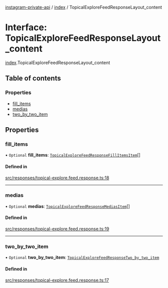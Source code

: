 [instagram-private-api](../../README.md) / [index](../../modules/index.md) / TopicalExploreFeedResponseLayout_content

# Interface: TopicalExploreFeedResponseLayout\_content

[index](../../modules/index.md).TopicalExploreFeedResponseLayout_content

## Table of contents

### Properties

- [fill\_items](TopicalExploreFeedResponseLayout_content.md#fill_items)
- [medias](TopicalExploreFeedResponseLayout_content.md#medias)
- [two\_by\_two\_item](TopicalExploreFeedResponseLayout_content.md#two_by_two_item)

## Properties

### fill\_items

• `Optional` **fill\_items**: [`TopicalExploreFeedResponseFillItemsItem`](TopicalExploreFeedResponseFillItemsItem.md)[]

#### Defined in

[src/responses/topical-explore.feed.response.ts:18](https://github.com/Nerixyz/instagram-private-api/blob/0e0721c/src/responses/topical-explore.feed.response.ts#L18)

___

### medias

• `Optional` **medias**: [`TopicalExploreFeedResponseMediasItem`](TopicalExploreFeedResponseMediasItem.md)[]

#### Defined in

[src/responses/topical-explore.feed.response.ts:19](https://github.com/Nerixyz/instagram-private-api/blob/0e0721c/src/responses/topical-explore.feed.response.ts#L19)

___

### two\_by\_two\_item

• `Optional` **two\_by\_two\_item**: [`TopicalExploreFeedResponseTwo_by_two_item`](TopicalExploreFeedResponseTwo_by_two_item.md)

#### Defined in

[src/responses/topical-explore.feed.response.ts:17](https://github.com/Nerixyz/instagram-private-api/blob/0e0721c/src/responses/topical-explore.feed.response.ts#L17)

